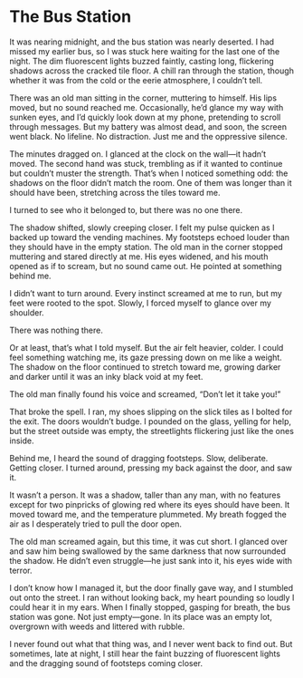 # The Bus Station 
It was nearing midnight, and the bus station was nearly deserted. I had missed my earlier bus, so I was stuck here waiting for the last one of the night. The dim fluorescent lights buzzed faintly, casting long, flickering shadows across the cracked tile floor. A chill ran through the station, though whether it was from the cold or the eerie atmosphere, I couldn’t tell.

There was an old man sitting in the corner, muttering to himself. His lips moved, but no sound reached me. Occasionally, he’d glance my way with sunken eyes, and I’d quickly look down at my phone, pretending to scroll through messages. But my battery was almost dead, and soon, the screen went black. No lifeline. No distraction. Just me and the oppressive silence.

The minutes dragged on. I glanced at the clock on the wall—it hadn’t moved. The second hand was stuck, trembling as if it wanted to continue but couldn’t muster the strength. That’s when I noticed something odd: the shadows on the floor didn’t match the room. One of them was longer than it should have been, stretching across the tiles toward me.

I turned to see who it belonged to, but there was no one there.

The shadow shifted, slowly creeping closer. I felt my pulse quicken as I backed up toward the vending machines. My footsteps echoed louder than they should have in the empty station. The old man in the corner stopped muttering and stared directly at me. His eyes widened, and his mouth opened as if to scream, but no sound came out. He pointed at something behind me.

I didn’t want to turn around. Every instinct screamed at me to run, but my feet were rooted to the spot. Slowly, I forced myself to glance over my shoulder.

There was nothing there.

Or at least, that’s what I told myself. But the air felt heavier, colder. I could feel something watching me, its gaze pressing down on me like a weight. The shadow on the floor continued to stretch toward me, growing darker and darker until it was an inky black void at my feet.

The old man finally found his voice and screamed, “Don’t let it take you!”

That broke the spell. I ran, my shoes slipping on the slick tiles as I bolted for the exit. The doors wouldn’t budge. I pounded on the glass, yelling for help, but the street outside was empty, the streetlights flickering just like the ones inside.

Behind me, I heard the sound of dragging footsteps. Slow, deliberate. Getting closer. I turned around, pressing my back against the door, and saw it.

It wasn’t a person. It was a shadow, taller than any man, with no features except for two pinpricks of glowing red where its eyes should have been. It moved toward me, and the temperature plummeted. My breath fogged the air as I desperately tried to pull the door open.

The old man screamed again, but this time, it was cut short. I glanced over and saw him being swallowed by the same darkness that now surrounded the shadow. He didn’t even struggle—he just sank into it, his eyes wide with terror.

I don’t know how I managed it, but the door finally gave way, and I stumbled out onto the street. I ran without looking back, my heart pounding so loudly I could hear it in my ears. When I finally stopped, gasping for breath, the bus station was gone. Not just empty—gone. In its place was an empty lot, overgrown with weeds and littered with rubble.

I never found out what that thing was, and I never went back to find out. But sometimes, late at night, I still hear the faint buzzing of fluorescent lights and the dragging sound of footsteps coming closer.